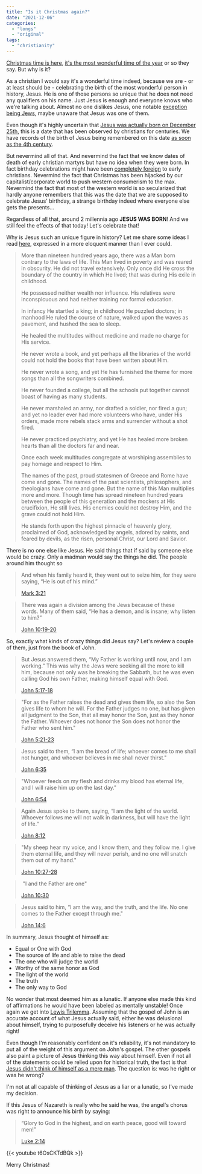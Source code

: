 ```yaml
---
title: "Is it Christmas again?"
date: "2021-12-06"
categories:
  - "longs"
  - "original"
tags:
  - "christianity"
---
```


[Christmas time is here](https://open.spotify.com/track/299lFlaAsNQdgbIZNPmIA0?si=32931844c37a4807), [it's the most wonderful time of the year](https://open.spotify.com/track/5hslUAKq9I9CG2bAulFkHN?si=332ad834e00d48f3) or so they say. But why is it?

As a christian I would say it's a wonderful time indeed, because we are - or at least should be - celebrating the birth of the most wonderful person in history, Jesus. He is one of those persons so unique that he does not need any qualifiers on his name. Just Jesus is enough and everyone knows who we're talking about. Almost no one dislikes Jesus, one notable [exception being Jews](https://en.wikipedia.org/wiki/Judaism%27s_view_of_Jesus), maybe unaware that Jesus was one of them.

Even though it's highly uncertain that [Jesus was actually born on December 25th](https://en.wikipedia.org/wiki/Date_of_birth_of_Jesus), this is a date that has been observed by christians for centuries. We have records of the birth of Jesus being remembered on this date [as soon as the 4th century](https://en.wikipedia.org/wiki/Chronograph_of_354).

But nevermind all of that. And nevermind the fact that we know dates of death of early christian martyrs but have no idea when they were born. In fact birthday celebrations might have been [completely foreign](http://www.perseus.tufts.edu/hopper/text?doc=Perseus%3Atext%3A1999.01.0216%3Abook%3D2%3Awhiston+section%3D26) to early christians.
Nevermind the fact that Christmas has been hijacked by our capitalist/corporate world to push western consumerism to the max.
Nevermind the fact that most of the western world is so secularized that hardly anyone remembers that this was the date that we are supposed to celebrate Jesus' birthday, a strange birthday indeed where everyone else gets the presents...

Regardless of all that, around 2 millennia ago **JESUS WAS BORN**! And we still feel the effects of that today! Let's celebrate that!

Why is Jesus such an unique figure in history? Let me share some ideas I read [here](https://www.challies.com/quotes/the-incomparable-christ/), expressed in a more eloquent manner than I ever could.

> More than nineteen hundred years ago, there was a Man born contrary to the laws of life. This Man lived in poverty and was reared in obscurity. He did not travel extensively. Only once did He cross the boundary of the country in which He lived; that was during His exile in childhood.
> 
> He possessed neither wealth nor influence. His relatives were inconspicuous and had neither training nor formal education.
>
> In infancy He startled a king; in childhood He puzzled doctors; in manhood He ruled the course of nature, walked upon the waves as pavement, and hushed the sea to sleep.
>
> He healed the multitudes without medicine and made no charge for His service.
>
> He never wrote a book, and yet perhaps all the libraries of the world could not hold the books that have been written about Him.
>
> He never wrote a song, and yet He has furnished the theme for more songs than all the songwriters combined.
>
> He never founded a college, but all the schools put together cannot boast of having as many students.
> 
> He never marshaled an army, nor drafted a soldier, nor fired a gun; and yet no leader ever had more volunteers who have, under His orders, made more rebels stack arms and surrender without a shot fired.
>
> He never practiced psychiatry, and yet He has healed more broken hearts than all the doctors far and near.
>
> Once each week multitudes congregate at worshiping assemblies to pay homage and respect to Him.
>
> The names of the past, proud statesmen of Greece and Rome have come and gone. The names of the past scientists, philosophers, and theologians have come and gone. But the name of this Man multiplies more and more. Though time has spread nineteen hundred years between the people of this generation and the mockers at His crucifixion, He still lives. His enemies could not destroy Him, and the grave could not hold Him.
>
> He stands forth upon the highest pinnacle of heavenly glory, proclaimed of God, acknowledged by angels, adored by saints, and feared by devils, as the risen, personal Christ, our Lord and Savior.

There is no one else like Jesus. He said things that if said by someone else would be crazy. Only a madman would say the things he did. The people around him thought so

> And when his family heard it, they went out to seize him, for they were saying, “He is out of his mind.”
>
> [Mark 3:21](https://www.biblegateway.com/passage/?search=Mark+3%3A21&version=ESV)

> There was again a division among the Jews because of these words. Many of them said, “He has a demon, and is insane; why listen to him?”
>
> [John 10:19-20](https://www.biblegateway.com/passage/?search=John+10:19%E2%80%9320&version=esv)

So, exactly what kinds of crazy things did Jesus say? Let's review a couple of them, just from the book of John.

> But Jesus answered them, “My Father is working until now, and I am working.” This was why the Jews were seeking all the more to kill him, because not only was he breaking the Sabbath, but he was even calling God his own Father, making himself equal with God.
>
> [John 5:17-18](https://www.biblegateway.com/passage/?search=John+5%3A17-18&version=ESV)

> "For as the Father raises the dead and gives them life, so also the Son gives life to whom he will. For the Father judges no one, but has given all judgment to the Son, that all may honor the Son, just as they honor the Father. Whoever does not honor the Son does not honor the Father who sent him."
>
> [John 5:21-23](https://www.biblegateway.com/passage/?search=John+5%3A21-23&version=ESV)

> Jesus said to them, “I am the bread of life; whoever comes to me shall not hunger, and whoever believes in me shall never thirst."
>
> [John 6:35](https://www.biblegateway.com/passage/?search=John+6%3A35&version=ESV)

> "Whoever feeds on my flesh and drinks my blood has eternal life, and I will raise him up on the last day."
>
> [John 6:54](https://www.biblegateway.com/passage/?search=John+6%3A54&version=ESV)

> Again Jesus spoke to them, saying, “I am the light of the world. Whoever follows me will not walk in darkness, but will have the light of life.”
>
> [John 8:12](https://www.biblegateway.com/passage/?search=John+8%3A12&version=ESV)

> "My sheep hear my voice, and I know them, and they follow me. I give them eternal life, and they will never perish, and no one will snatch them out of my hand."
>
> [John 10:27-28](https://www.biblegateway.com/passage/?search=John+10%3A27-28+&version=ESV)

>  "I and the Father are one"
>
> [John 10:30](https://www.biblegateway.com/passage/?search=John+10%3A30&version=ESV)

> Jesus said to him, “I am the way, and the truth, and the life. No one comes to the Father except through me."
>
> [John 14:6](https://www.biblegateway.com/passage/?search=John+14%3A6&version=ESV)

In summary, Jesus thought of himself as:

- Equal or One with God
- The source of life and able to raise the dead
- The one who will judge the world
- Worthy of the same honor as God
- The light of the world
- The truth
- The only way to God

No wonder that most deemed him as a lunatic. If anyone else made this kind of affirmations he would have been labeled as mentally unstable! Once again we get into [Lewis Trilemma](https://en.wikipedia.org/wiki/Lewis%27s_trilemma). Assuming that the gospel of John is an accurate account of what Jesus actually said, either he was delusional about himself, trying to purposefully deceive his listeners or he was actually right!

Even though I'm reasonably confident on it's reliability, it's not mandatory to put all of the weight of this argument on John's gospel. The other gospels also paint a picture of Jesus thinking this way about himself. Even if not all of the statements could be relied upon for historical truth, the fact is that [Jesus didn't think of himself as a mere man](/2023/09/the-divinity-of-christ/). The question is: was he right or was he wrong?

I'm not at all capable of thinking of Jesus as a liar or a lunatic, so I've made my decision.

If this Jesus of Nazareth is really who he said he was, the angel's chorus was right to announce his birth by saying:

> “Glory to God in the highest, and on earth peace, good will toward men!”
>
> [Luke 2:14](https://www.biblegateway.com/passage/?search=Luke+2%3A14&version=KJ21)

{{< youtube t6OsCKTdBQk >}}

Merry Christmas!
